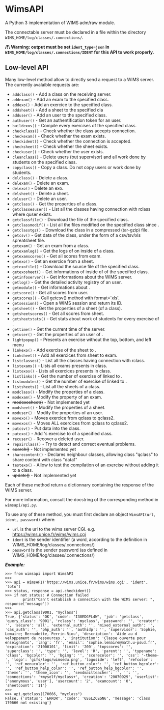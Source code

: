# WimsAPI
A Python 3 implementation of WIMS adm/raw module.

The connectable server must be declared in a file
within the directory `WIMS_HOME/log/classes/.connections/`.

**/!\ Warning: output must be set `ident_type=json` in `WIMS_HOME/log/classes/.connections/IDENT` for
this API to work properly.**


## Low-level API

Many low-level method allow to directly send a request to a WIMS server.
The currently avalaible requests are:
* `addclass()` - Add a class on the receiving server.
* `addexam()` - Add an exam to the specified class.
* `addexo()` - Add an exercice to the specified class.
* `addsheet()` - Add a sheet to the specified cla
* `adduser()` - Add an user to the specified class.
* `authuser()` - Get an authentification token for an user.
* `buildexos()` - Compile every exercises of the specified class.
* `checkclass()` - Check whether the class accepts connection.
* `checkexam()` - Check whether the exam exists.
* `checkident()` - Check whether the connection is accepted.
* `checksheet()` - Check whether the sheet exists.
* `checkuser()` - Check whether the user exists.
* `cleanclass()` - Delete users (but supervisor) and all work done by students on the specified
                   class.
* `copyclass()` - Copy a class. Do not copy users or work done by students.
* `delclass()` - Delete a class.
* `delexam()` - Delete an exam.
* `delexo()` - Delete an exo.
* `delsheet()` - Delete a sheet.
* `deluser()` - Delete an user.
* `getclass()` - Get the properties of a class.
* `getclassesuser()` - List all the classes having connection with rclass where quser exists.
* `getclassfile()` - Download the file <filename> of the specified class.
* `getclassmodif()` - List all the files modified on the specified class since <date>.
* `getclasstgz()` - Download the class in a compressed (tar-gzip) file.
* `getcsv()` - Get data of the class, under the form of a csv/tsv/xls spreatsheet file.
* `getexam()` - Get an exam from a class.
* `getexamlog()` - Get the logs of <quser> on <qexam> inside of a class.
* `getexamscores()` - Get all scores from exam.
* `getexo()` - Get an exercice from a sheet.
* `getexofile()` - Download the <qexo> source file of the specified class.
* `getexosheet()` - Get informations of <qexo> inside of <qsheet> of the specified class.
* `getinfoserver()` - Get informations about the WIMS server.
* `getlog()` - Get the detailed activity registry of an user.
* `getmodule()` - Get informations about <module>.
* `getscore()` - Get all scores from user.
* `getscores()` - Call getcsv() method with format='xls'.
* `getsession()` - Open a WIMS session and return its ID.
* `getsheet()` - Get the properties of a sheet (of a class).
* `getsheetscores()` - Get all scores from sheet.
* `getsheetstats()` - Get stats about work of students for every exercise of <qsheet>.
* `gettime()` - Get the current time of the server.
* `getuser()` - Get the properties of an user of <qclass>.
* `lightpopup()` - Presents an exercise without the top, bottom, and left menu
* `linkexo()` - Add exercise <qexo> of the sheet <qsheet> to <qexam>.
* `linksheet()` - Add all exercices from sheet to exam.
* `listclasses()` - List all the classes having connection with rclass.
* `listexams()` - Lists all exams presents in class.
* `listexos()` - Lists all exercices presents in class.
* `listlinks()` - Get the number of exercise of <qsheet> linked to <qexam>.
* `listmodules()` - Get the number of exercise of <qsheet> linked to <qexam>.
* `listsheets()` - List all the sheets of a class.
* `modclass()` - Modify the properties of a class.
* `modexam()` - Modify the property of an exam.
* ~~modexosheet()~~ - Not implemented yet
* `modsheet()` - Modify the properties of a sheet.
* `moduser()` - Modify the properties of an user.
* `movexo()` - Moves exercice from qclass to qclass2.
* `movexos()` - Moves ALL exercices from qclass to qclass2.
* `putcsv()` - Put data into the class.
* `putexo()` - Add <module>'s exercise to <qsheet> of a specified class.
* `recuser()` - Recover a deleted user.
* `repairclass()` - Try to detect and correct eventual problems.
* ~~search()~~ - Not implemented yet
* `sharecontent()` - Declares neighbour classes, allowing class "qclass" to share content with
                     class "data1"
* `testexo()` - Allow to test the compilation of an exercise without adding it to a class.
* ~~update()~~ - Not implemented yet

Each of these method return a dictionnary containing the response of the WIMS server.

For more information, consult the docstring of the corresponding method in `wimsapi/api.py`.


To use any of these method, you must first declare an object `WimsAPI(url, ident, password)`
where:
* `url` is the url to the wims server CGI. e.g. https://wims.unice.fr/wims/wims.cgi
* `ident` is the sender identifier (a word, according to the definition
          in WIMS_HOME/log/classes/.connections/)
* `password` is the sender password (as defined in WIMS_HOME/log/classes/.connections/)


***Example:***
```python3
>>> from wimsapi import WimsAPI
>>>
>>> api = WimsAPI('https://wims.unice.fr/wims/wims.cgi', 'ident', 'toto')
>>> status, response = api.checkident()
>>> if not status: # Connection failed
        print("Can't establish a connection with the WIMS server: ", response['message'])
>>>
>>> api.getclass(9001, "myclass")
True, {'status': 'OK', 'code': 'I38EDGPL4W', 'job': 'getclass', 'query_class': '9001', 'rclass': 'myclass', 'password': '', 'creator': '', 'secure': 'all', 'external_auth': '', 'mixed_external_auth': '', 'cas_auth': '', 'php_auth': '', 'authidp': '', 'supervisor': 'Sophie, Lemaire; Bernadette, Perrin-Riou', 'description': 'Aide au d veloppement de ressources.', 'institution': 'Classe ouverte pour enseignants', 'lang': 'fr', 'email': 'sophie.lemaire@math.u-psud.fr', 'expiration': '21000101', 'limit': '200', 'topscores': '', 'superclass': '', 'type': '', 'level': 'R', 'parent': '', 'typename': 'class', 'bgcolor': '', 'bgimg': '', 'scorecolor': '', 'css': '-theme-', 'logo': 'gifs/logo/wimsedu.png', 'logoside': 'left', 'refcolor': '', 'ref_menucolor': '', 'ref_button_color': '', 'ref_button_bgcolor': '', 'ref_button_help_color': '', 'ref_button_help_bgcolor': '', 'theme': '', 'theme_icon': '', 'sendmailteacher': '', '': '', 'connections': '+myself/myclass+', 'creation': '20070929', 'userlist': ['anonymous', 'user'], 'usercount': '2', 'examcount': '0', 'sheetcount': '11'}
>>>
>>> api.getclass(170666, "myclass")
False, {'status': 'ERROR', 'code': '6SSLZCEGN6', 'message': 'class 170666 not existing'}
```

